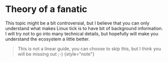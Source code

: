 # Theory of a fanatic

This topic might be a bit controversial, but I believe that you can only understand what makes Linux tick is to have bit
of background information.
I will try not to go into many technical details, but hopefully will make you understand the ecosystem a little
better.

> This is not a linear guide, you can choose to skip this, but I think you will be missing out ;-)
> {style="note"}


[//]: # (## Why and what is Linux?)

[//]: # ()

[//]: # (I think the most important question you should ask yourself is why you are looking into Linux? What do you think)

[//]: # (Linux will give you other Operating Systems won't give you?)

[//]: # ()

[//]: # (I bet you will have a hard time coming up with reasons other than:)

[//]: # ()

[//]: # (- It's free)

[//]: # (- It's supposedly fast)

[//]: # (- Uh, it's cool?)

[//]: # (- OPEN SOURCE ALL THINGS!)

[//]: # ()

[//]: # (But just open source and free should not be the reasons to dive into Linux. Linux _can_ give you more freedom to)

[//]: # (really own your computer.)

[//]: # (It can help you create a custom workflow for your day-to-day stuff.)

[//]: # (And, it does so, without any lock-in to any ecosystem out there such as Apple/ Microsoft proprietary devices and)

[//]: # (software.)

[//]: # (With all that, you will als be part of a flourishing community that is highly opinionated )

[//]: # (&#40;née <tooltip term="passionate">passionate</tooltip> 🤮&#41;.)